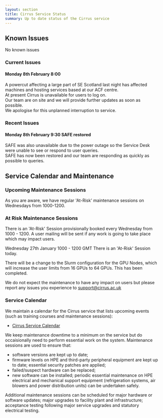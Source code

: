 ```yaml
---
layout: section
title: Cirrus Service Status
summary: Up to date status of the Cirrus service
---
```


## Known Issues
No known issues

### Current Issues

#### Monday 8th February 8:00  

A powercut affecting a large part of SE Scotland last night has affected machines and hosting services based at our ACF centre. <br>
At present Cirrus is unavailable for users to log on. <br>
Our team are on site and we will provide further updates as soon as possible. <br>
We apologise for this unplanned interruption to service.


### Recent Issues

#### Monday 8th February 9:30  SAFE restored

SAFE was also unavailable due to the power outage so the Service Desk were unable to see or respond to user queries. <br>
SAFE has now been restored and our team are responding as quickly as possible to queries.

## Service Calendar and Maintenance

### Upcoming Maintenance Sessions

As you are aware, we have regular 'At-Risk' maintenance sessions on Wednesdays from 1000-1200. 

### At Risk Maintenance Sessions
There is an 'At-Risk' Session provisionally booked every Wednesday from 1000 - 1200. 
A user mailing will be sent if any work is going to take place which may impact users.

Wednesday 27th January 1000 - 1200 GMT
There is an 'At-Risk' Session today. 

There will be a change to the Slurm configuration for the GPU Nodes, which will increase the user limits from 16 GPUs to 64 GPUs. 
This has been completed. 

We do not expect the maintenance to have any impact on users but please report any issues you experience to support@cirrus.ac.uk 

### Service Calendar

We maintain a calendar for the Cirrus service that lists upcoming events (such
as training courses and maintenance sessions):

- [Cirrus Service Calendar](calendar.html)

We keep maintenance downtime to a minimum on the service but do occaisionally
need to perform essential work on the system. Maintenance sessions are used to 
ensure that:

* software versions are kept up to date;
* firmware levels on HPE and third-party peripheral equipment are kept up to date;
essential security patches are applied;
* failed/suspect hardware can be replaced;
* new software can be installed;
periodic essential maintenance on HPE electrical and mechanical support equipment (refrigeration systems, air blowers and power distribution units) can be undertaken safely.

Additional maintenance sessions can be scheduled for major hardware or software updates; major upgrades to facility plant and infrastructure; acceptance testing following major service upgrades and statutory electrical testing.

